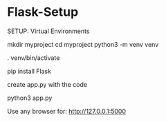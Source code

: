 # Flask-Setup
SETUP: Virtual Environments

mkdir myproject
cd myproject
python3 -m venv venv

. venv/bin/activate

pip install Flask

create app.py with the code 

python3 app.py 

Use any browser for: http://127.0.0.1:5000 

